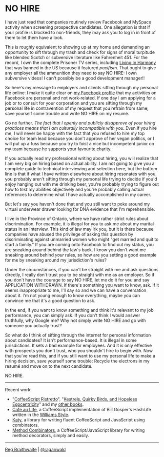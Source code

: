 NO HIRE
===

I have just read that companies routinely review Facebook and MySpace activity when screening prospective candidates. One allegation is that if your profile is blocked to non-friends, they may ask you to log in in front of them to let them have a look.

This is roughly equivalent to showing up at my home and demanding an opportunity to sift through my trash and check for signs of moral turpitude like blended Scotch or subversive literature like Fahrenheit 451. For the record, I own the complete Prisoner TV series, including [Living in Harmony](http://www.youtube.com/watch?v=AyWbryqboa8 "YouTube - THE PRISONER. Banned Episode.") that was banned in the US because it featured *pacifism*. That ought to give any employer all the ammunition they need to say NO HIRE: I own subversive videos! I can't possibly be a good development manager!!

So here's my message to employers and clients sifting through my personal life online: I make it quite clear on [my Facebook profile](http://Facebook.com/raganwald) that my activities on Facebook are personal and not work-related. If one day I am applying for a job or to consult for your corporation and you are sifting through my personal life in contravention of my request that you refrain from same, save yourself some trouble and write NO HIRE on my resumé.

Go no further. *The fact that I openly and publicly disapprove of your hiring practices means that I am culturally incompatible with you*. Even if you hire me, I will never be happy with the fact that you refused to hire my top choice for team lead because you don't approve of her vegan politics, or I will put up a fuss because you try to foist a nice but incompetent junior on my team because he supports your favourite charity.

If you actually read my professional writing about hiring, you will realize that I am very big on hiring based on actual ability. I am not going to give you a complete guide to technical interviewing and selection here, but the bottom line is that if what I have written elsewhere about hiring resonates with you, you probably aren't sifting through my personal life trying to decide if you'd enjoy hanging out with me drinking beer, you're probably trying to figure out how to *test* my abilities objectively and you're probably calling actual references to determine what I have actually accomplished in my career.

But let's say you haven't done that and you still want to poke around my virtual underwear drawer looking for DNA evidence that I'm reprehensible.

I live in the Province of Ontario, where we have rather strict rules about discrimination. For example, it is illegal for you to ask me about my marital status in an interview. This kind of law may irk you, but it is there because companies have abused the privilege of asking this question by discriminating against unmarried women who might "get married and quit to start a family." If you are coming onto Facebook to find out my status, you are sneaking around behind the law's back. I know you don't want me sneaking around behind *your* rules, so how are you setting a good example for me by sneaking around my jurisdiction's rules?

Under the circumstances, if you can't be straight with me and ask questions directly, I really don't trust you to be straight with me as an employer. So if you don't have the courage to say NO HIRE, let me do it for you and say APPLICATION WITHDRAWN. If there's something you want to know, ask. If it seems inappropriate to me, I'll say so and we can have a conversation about it. I'm not young enough to know everything, maybe you can convince me that it's a good question to ask.

In the end, if you want to know something and think it's relevant to my job performance, you can simply ask. If you don't think I would answer truthfully, why Google me? Why not simply write NO HIRE and go with someone you actually trust?

So what do I think of sifting through the internet for personal information about candidates? It isn't performance-based. It is illegal in some jurisdictions. It sets a bad example for employees. And it is only effective with prospects you don't trust, who you shouldn't hire to begin with. Now that you've read this, and if you still want to use my personal life to make a hiring decision, save yourself some trouble: Recycle the electrons in my resumé and move on to the next candidate.

NO HIRE.

---

Recent work:

* "[CoffeeScript Ristretto](http://leanpub.com/coffeescript-ristretto)", "[Kestrels, Quirky Birds, and Hopeless Egocentricity](http://leanpub.com/combinators)" and my [other books](http://leanpub.com/u/raganwald).
* [Cafe au Life](http://recursiveuniver.se), a CoffeeScript implementation of Bill Gosper's HashLife written in the [Williams Style](https://github.com/raganwald/homoiconic/blob/master/2011/11/COMEFROM.md).
* [Katy](http://github.com/raganwald/Katy), a library for writing fluent CoffeeScript and JavaScript using combinators.
* [Method Combinators](https://github.com/raganwald/method-combinators), a CoffeeScript/JavaScript library for writing method decorators, simply and easily. 

---

[Reg Braithwaite](http://braythwayt.com) | [@raganwald](http://twitter.com/raganwald)